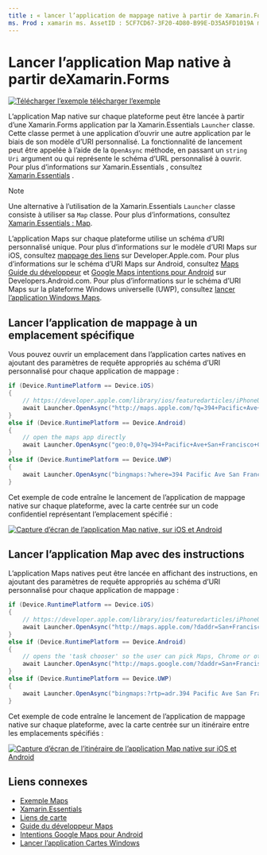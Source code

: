 ```yaml
---
title : « lancer l’application de mappage native à partir de Xamarin.Forms » Description : « l’application Maps natives sur chaque plateforme peut être lancée à partir d’une Xamarin.Forms application par la Xamarin.Essentials classe Launcher ».
ms. Prod : xamarin ms. AssetID : 5CF7CD67-3F20-4D80-B99E-D35A5FD1019A ms. Technology : xamarin-Forms Author : davidbritch ms. Author : dabritch ms. Date : 10/30/2019 No-Loc : [ Xamarin.Forms , Xamarin.Essentials ]
---
```


# <a name="launch-the-native-map-app-from-xamarinforms"></a>Lancer l’application Map native à partir deXamarin.Forms

[![Télécharger ](~/media/shared/download.png) l’exemple télécharger l’exemple](https://docs.microsoft.com/samples/xamarin/xamarin-forms-samples/workingwithmaps)

L’application Map native sur chaque plateforme peut être lancée à partir d’une Xamarin.Forms application par la Xamarin.Essentials `Launcher` classe. Cette classe permet à une application d’ouvrir une autre application par le biais de son modèle d’URI personnalisé. La fonctionnalité de lancement peut être appelée à l’aide de la `OpenAsync` méthode, en passant un `string` `Uri` argument ou qui représente le schéma d’URL personnalisé à ouvrir. Pour plus d’informations sur Xamarin.Essentials , consultez [Xamarin.Essentials](~/essentials/index.md?context=xamarin/xamarin-forms) .

> [!NOTE]
> Une alternative à l’utilisation de la Xamarin.Essentials `Launcher` classe consiste à utiliser sa `Map` classe. Pour plus d’informations, consultez [ Xamarin.Essentials : Map](~/essentials/maps.md?context=xamarin/xamarin-forms).

L’application Maps sur chaque plateforme utilise un schéma d’URI personnalisé unique. Pour plus d’informations sur le modèle d’URI Maps sur iOS, consultez [mappage des liens](https://developer.apple.com/library/archive/featuredarticles/iPhoneURLScheme_Reference/MapLinks/MapLinks.html) sur Developer.Apple.com. Pour plus d’informations sur le schéma d’URI Maps sur Android, consultez [Maps Guide du développeur](https://developer.android.com/guide/components/intents-common.html#Maps) et [Google Maps intentions pour Android](https://developers.google.com/maps/documentation/urls/android-intents) sur Developers.Android.com. Pour plus d’informations sur le schéma d’URI Maps sur la plateforme Windows universelle (UWP), consultez [lancer l’application Windows Maps](/windows/uwp/launch-resume/launch-maps-app).

## <a name="launch-the-map-app-at-a-specific-location"></a>Lancer l’application de mappage à un emplacement spécifique

Vous pouvez ouvrir un emplacement dans l’application cartes natives en ajoutant des paramètres de requête appropriés au schéma d’URI personnalisé pour chaque application de mappage :

```csharp
if (Device.RuntimePlatform == Device.iOS)
{
    // https://developer.apple.com/library/ios/featuredarticles/iPhoneURLScheme_Reference/MapLinks/MapLinks.html
    await Launcher.OpenAsync("http://maps.apple.com/?q=394+Pacific+Ave+San+Francisco+CA");
}
else if (Device.RuntimePlatform == Device.Android)
{
    // open the maps app directly
    await Launcher.OpenAsync("geo:0,0?q=394+Pacific+Ave+San+Francisco+CA");
}
else if (Device.RuntimePlatform == Device.UWP)
{
    await Launcher.OpenAsync("bingmaps:?where=394 Pacific Ave San Francisco CA");
}
```

Cet exemple de code entraîne le lancement de l’application de mappage native sur chaque plateforme, avec la carte centrée sur un code confidentiel représentant l’emplacement spécifié :

[![Capture d’écran de l’application Map native, sur iOS et Android](native-map-app-images/location.png "Application Map Native")](native-map-app-images/location-large.png#lightbox "Application Map Native")

## <a name="launch-the-map-app-with-directions"></a>Lancer l’application Map avec des instructions

L’application Maps natives peut être lancée en affichant des instructions, en ajoutant des paramètres de requête appropriés au schéma d’URI personnalisé pour chaque application de mappage :

```csharp
if (Device.RuntimePlatform == Device.iOS)
{
    // https://developer.apple.com/library/ios/featuredarticles/iPhoneURLScheme_Reference/MapLinks/MapLinks.html
    await Launcher.OpenAsync("http://maps.apple.com/?daddr=San+Francisco,+CA&saddr=cupertino");
}
else if (Device.RuntimePlatform == Device.Android)
{
    // opens the 'task chooser' so the user can pick Maps, Chrome or other mapping app
    await Launcher.OpenAsync("http://maps.google.com/?daddr=San+Francisco,+CA&saddr=Mountain+View");
}
else if (Device.RuntimePlatform == Device.UWP)
{
    await Launcher.OpenAsync("bingmaps:?rtp=adr.394 Pacific Ave San Francisco CA~adr.One Microsoft Way Redmond WA 98052");
}
```

Cet exemple de code entraîne le lancement de l’application de mappage native sur chaque plateforme, avec la carte centrée sur un itinéraire entre les emplacements spécifiés :

[![Capture d’écran de l’itinéraire de l’application Map native sur iOS et Android](native-map-app-images/directions.png "Directions de l’application de mappage Native")](native-map-app-images/directions-large.png#lightbox "Directions de l’application de mappage Native")

## <a name="related-links"></a>Liens connexes

- [Exemple Maps](https://docs.microsoft.com/samples/xamarin/xamarin-forms-samples/workingwithmaps)
- [Xamarin.Essentials](~/essentials/index.md?context=xamarin/xamarin-forms)
- [Liens de carte](https://developer.apple.com/library/archive/featuredarticles/iPhoneURLScheme_Reference/MapLinks/MapLinks.html)
- [Guide du développeur Maps](https://developer.android.com/guide/components/intents-common.html#Maps)
- [Intentions Google Maps pour Android](https://developers.google.com/maps/documentation/)
- [Lancer l’application Cartes Windows](/windows/uwp/launch-resume/launch-maps-app)
